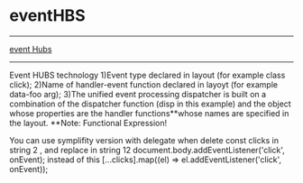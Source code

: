 # eventHBS
*********
[event Hubs](https://bskom.github.io/eventHBS/)
*********
Event HUBS technology
1)Event type declared in layout (for example class click);
2)Name of handler-event function declared in layoyt (for example data-foo arg);
3)The unified event processing dispatcher is built on a combination of the dispatcher function (disp in this example) and the object whose properties are the handler functions**whose names are specified in the layout.
**Note: Functional Expression!

You can use symplifity version with delegate when delete const clicks in string 2 , and replace
in string 12 document.body.addEventListener('click', onEvent);
instead of this [...clicks].map((el) => el.addEventListener('click', onEvent));
